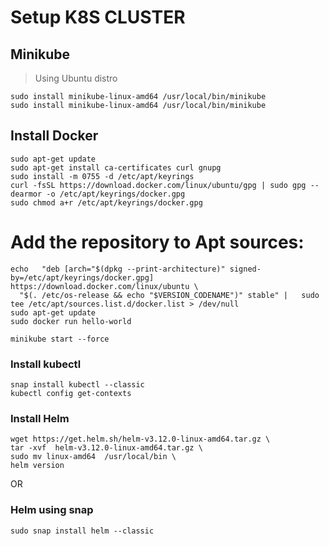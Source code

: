 # Setup K8S CLUSTER

## Minikube

> Using Ubuntu distro

```
sudo install minikube-linux-amd64 /usr/local/bin/minikube
sudo install minikube-linux-amd64 /usr/local/bin/minikube
```

## Install Docker

```
sudo apt-get update
sudo apt-get install ca-certificates curl gnupg
sudo install -m 0755 -d /etc/apt/keyrings
curl -fsSL https://download.docker.com/linux/ubuntu/gpg | sudo gpg --dearmor -o /etc/apt/keyrings/docker.gpg
sudo chmod a+r /etc/apt/keyrings/docker.gpg
```

# Add the repository to Apt sources:

```
echo   "deb [arch="$(dpkg --print-architecture)" signed-by=/etc/apt/keyrings/docker.gpg] https://download.docker.com/linux/ubuntu \
  "$(. /etc/os-release && echo "$VERSION_CODENAME")" stable" |   sudo tee /etc/apt/sources.list.d/docker.list > /dev/null
sudo apt-get update
sudo docker run hello-world
```

`minikube start --force`

### Install kubectl

```
snap install kubectl --classic
kubectl config get-contexts
```

### Install Helm

```
wget https://get.helm.sh/helm-v3.12.0-linux-amd64.tar.gz \
tar -xvf  helm-v3.12.0-linux-amd64.tar.gz \
sudo mv linux-amd64  /usr/local/bin \
helm version
```

OR

### Helm using snap

`sudo snap install helm --classic`
